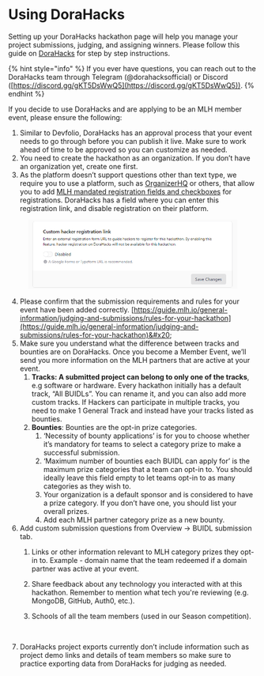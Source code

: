 # Using DoraHacks

Setting up your DoraHacks hackathon page will help you manage your project submissions, judging, and assigning winners. Please follow this guide on [DoraHacks](https://dorahacks.io/blog/guides/diy-your-hackathon/) for step by step instructions.

{% hint style="info" %}
If you ever have questions, you can reach out to the DoraHacks team through Telegram (@dorahacksofficial) or Discord ([https://discord.gg/gKT5DsWwQ5](https://discord.gg/gKT5DsWwQ5)).
{% endhint %}

If you decide to use DoraHacks and are applying to be an MLH member event, please ensure the following:

1. Similar to Devfolio, DoraHacks has an approval process that your event needs to go through before you can publish it live. Make sure to work ahead of time to be approved so you can customize as needed.
2. You need to create the hackathon as an organization. If you don’t have an organization yet, create one first.
3. As the platform doesn’t support questions other than text type, we require you to use a platform, such as [OrganizerHQ](https://guide.mlh.io/general-information/managing-registrations/free-registration-tool-organizerhq-ohq) or others, that allow you to add [MLH mandated registration fields and checkboxes](https://guide.mlh.io/general-information/managing-registrations/registration-timelines#important-registration-fields) for registrations. DoraHacks has a field where you can enter this registration link, and disable registration on their platform.&#x20;

<figure><img src="../../../.gitbook/assets/image (1).png" alt=""><figcaption></figcaption></figure>

4. Please confirm that the submission requirements and rules for your event have been added correctly. [https://guide.mlh.io/general-information/judging-and-submissions/rules-for-your-hackathon](https://guide.mlh.io/general-information/judging-and-submissions/rules-for-your-hackathon)&#x20;
5. Make sure you understand what the difference between tracks and bounties are on DoraHacks. Once you become a Member Event, we’ll send you more information on the MLH partners that are active at your event.&#x20;
   1. **Tracks: A submitted project can belong to only one of the tracks**, e.g software or hardware. Every hackathon initially has a default track, “All BUIDLs”. You can rename it, and you can also add more custom tracks. If Hackers can participate in multiple tracks, you need to make 1 General Track and instead have your tracks listed as bounties.&#x20;
   2. **Bounties**: Bounties are the opt-in prize categories.&#x20;
      1. ‘Necessity of bounty applications’ is for you to choose whether it’s mandatory for teams to select a category prize to make a successful submission.
      2. ‘Maximum number of bounties each BUIDL can apply for’ is the maximum prize categories that a team can opt-in to. You should ideally leave this field empty to let teams opt-in to as many categories as they wish to.
      3. Your organization is a default sponsor and is considered to have a prize category. If you don’t have one, you should list your overall prizes.
      4. Add each MLH partner category prize as a new bounty.
6. Add custom submission questions from Overview -> BUIDL submission tab.
   1. Links or other information relevant to MLH category prizes they opt-in to. Example - domain name that the team redeemed if a domain partner was active at your event.&#x20;
   2. Share feedback about any technology you interacted with at this hackathon. Remember to mention what tech you're reviewing (e.g. MongoDB, GitHub, Auth0, etc.).&#x20;
   3.  Schools of all the team members (used in our Season competition).&#x20;

       <figure><img src="https://lh7-rt.googleusercontent.com/docsz/AD_4nXcub53mRx2i6bPybVcQgh73KcWjEwcXxN69tJ-eBZgyFhJfds8gkEXOr6bhF-NkeBseY0U-eSgxnVDIEu9q2ujOGbjEG6X_DVZCP3aVCVRq-qlEkgVHgasSGuO5UBqcDtSAv48NALp53pD0l12wrbh3Fn3F?key=T0dCqbkVDvurNl2YVwRSQA" alt=""><figcaption></figcaption></figure>
7. DoraHacks project exports currently don’t include information such as project demo links and details of team members so make sure to practice exporting data from DoraHacks for judging as needed.&#x20;
